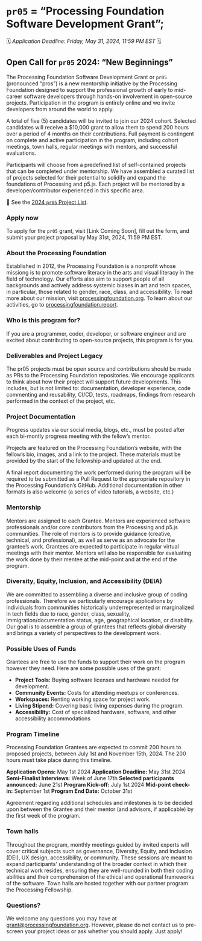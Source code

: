 # `pr05` = “Processing Foundation Software Development Grant”; 

🗓️ _Application Deadline: Friday, May 31, 2024, 11:59 PM EST_ 🗓️

## Open Call for `pr05` 2024: “New Beginnings”

The Processing Foundation Software Development Grant or `pr05` (pronounced “pros”) is a new mentorship initiative by the Processing Foundation designed to support the professional growth of early to mid-career software developers through hands-on involvement in open-source projects. Participation in the program is entirely online and we invite developers from around the world to apply. 

A total of five (5) candidates will be invited to join our 2024 cohort. Selected candidates will receive a $10,000 grant to allow them to spend 200 hours over a period of 4 months on their contributions. Full payment is contingent on complete and active participation in the program, including cohort meetings, town halls, regular meetings with mentors, and successful evaluations.

Participants will choose from a predefined list of self-contained projects that can be completed under mentorship. We have assembled a curated list of projects selected for their potential to solidify and expand the foundations of Processing and p5.js. Each project will be mentored by a developer/contributor experienced in this specific area.

📃 See the [2024 `pr05` Project List](https://github.com/processing/pr05-grant/wiki/2024-Project-List-for-%60pr05%60-=-Processing-Foundation-Software-Development-Grant).

### Apply now
To apply for the `pr05` grant, visit [Link Coming Soon], fill out the form, and submit your project proposal by May 31st, 2024, 11:59 PM EST.

### About the Processing Foundation
Established in 2012, the Processing Foundation is a nonprofit whose missiong is to promote software literacy in the arts and visual literacy in the field of technology. Our efforts also aim to support people of all backgrounds and actively address systemic biases in art and tech spaces, in particular, those related to gender, race, class, and accessibility. To read more about our mission, visit [processingfoundation.org](http://processingfoundation.org). To learn about our activities, go to [processingfoundation.report](https://processingfoundation.report/).


### Who is this program for?
If you are a programmer, coder, developer, or software engineer and are excited about contributing to open-source projects, this program is for you.

### Deliverables and Project Legacy
The pr05 projects must be open source and contributions should be made as PRs to the Processing Foundation repositories. We encourage applicants to think about how their project will support future developments. This includes, but is not limited to: documentation, developer experience, code commenting and reusability, CI/CD, tests, roadmaps, findings from research performed in the context of the project, etc.


### Project Documentation
Progress updates via our social media, blogs, etc., must be posted after each bi-montly progress meeting with the fellow’s mentor.

Projects are featured on the Processing Foundation’s website, with the fellow’s bio, images, and a link to the project. These materials must be provided by the start of the fellowship and updated at the end.

A final report documenting the work performed during the program will be required to be submitted as a Pull Request to the appropriate repository in the Processing Foundation’s GitHub. Additional documentation in other formats is also welcome (a series of video tutorials, a website, etc.)


### Mentorship

Mentors are assigned to each Grantee. Mentors are experienced software professionals and/or core contributors from the Processing and p5.js communities. The role of mentors is to provide guidance (creative, technical, and professional), as well as serve as an advocate for the grantee’s work. Grantees are expected to participate in regular virtual meetings with their mentor. Mentors will also be responsible for evaluating the work done by their mentee at the mid-point and at the end of the program.


### Diversity, Equity, Inclusion, and Accessibility (DEIA)

We are committed to assembling a diverse and inclusive group of coding professionals. Therefore we particularly encourage applications by individuals from communities historically underrepresented or marginalized in tech fields due to race, gender, class, sexuality, immigration/documentation status, age, geographical location, or disability. Our goal is to assemble a group of grantees that reflects global diversity and brings a variety of perspectives to the development work.


### Possible Uses of Funds

Grantees are free to use the funds to support their work on the program however they need. Here are some possible uses of the grant:

* **Project Tools:** Buying software licenses and hardware needed for development.
* **Community Events:** Costs for attending meetups or conferences.
* **Workspaces:** Renting working space for project work.
* **Living Stipend:** Covering basic living expenses during the program.
* **Accessibility:** Cost of specialized hardware, software, and other accessibility accommodations

### Program Timeline

Processing Foundation Grantees are expected to commit 200 hours to proposed projects, between July 1st and November 15th, 2024. The 200 hours must take place during this timeline.

**Application Opens:** May 1st 2024
**Application Deadline:** May 31st 2024
**Semi-Finalist Interviews**: Week of June 17th
**Selected participants announced:** June 21st
**Program Kick-off:** July 1st 2024
**Mid-point check-in:** September 1st
**Program End Date:** October 31st

Agreement regarding additional schedules and milestones is to be decided upon between the Grantee and their mentor (and advisors, if applicable) by the first week of the program. 

### Town halls
Throughout the program, monthly meetings guided by invited experts will cover critical subjects such as governance, Diversity, Equity, and Inclusion (DEI), UX design, accessibility, or community. These sessions are meant to expand participants' understanding of the broader context in which their technical work resides, ensuring they are well-rounded in both their coding abilities and their comprehension of the ethical and operational frameworks of the software. Town halls are hosted together with our partner program the Processing Fellowship.

### Questions?
We welcome any questions you may have at grant@processingfoundation.org. However, please do not contact us to pre-screen your project ideas or ask whether you should apply. Just apply!
